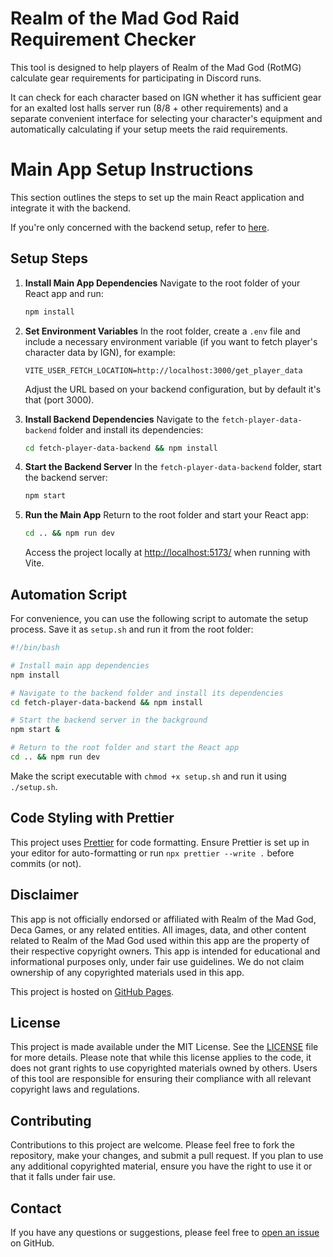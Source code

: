 # Realm of the Mad God Raid Requirement Checker

This tool is designed to help players of Realm of the Mad God (RotMG) calculate gear requirements for participating in Discord runs.

It can check for each character based on IGN whether it has sufficient gear for an exalted lost halls server run (8/8 + other requirements) and a separate convenient interface for selecting your character's equipment and automatically calculating if your setup meets the raid requirements.

# Main App Setup Instructions

This section outlines the steps to set up the main React application and integrate it with the backend.

If you're only concerned with the backend setup, refer to [here](https://github.com/Yytsi/requicheck/blob/main/documentation/user-data-server.md).

## Setup Steps

1. **Install Main App Dependencies**
   Navigate to the root folder of your React app and run:
   ```sh
   npm install
   ```

2. **Set Environment Variables**
   In the root folder, create a `.env` file and include a necessary environment variable (if you want to fetch player's character data by IGN), for example:
   ```plaintext
   VITE_USER_FETCH_LOCATION=http://localhost:3000/get_player_data
   ```
   Adjust the URL based on your backend configuration, but by default it's that (port 3000).

3. **Install Backend Dependencies**
   Navigate to the `fetch-player-data-backend` folder and install its dependencies:
   ```sh
   cd fetch-player-data-backend && npm install
   ```

4. **Start the Backend Server**
   In the `fetch-player-data-backend` folder, start the backend server:
   ```sh
   npm start
   ```

5. **Run the Main App**
   Return to the root folder and start your React app:
   ```sh
   cd .. && npm run dev
   ```

   Access the project locally at [http://localhost:5173/](http://localhost:5173/) when running with Vite.


## Automation Script

For convenience, you can use the following script to automate the setup process. Save it as `setup.sh` and run it from the root folder:

```sh
#!/bin/bash

# Install main app dependencies
npm install

# Navigate to the backend folder and install its dependencies
cd fetch-player-data-backend && npm install

# Start the backend server in the background
npm start &

# Return to the root folder and start the React app
cd .. && npm run dev
```

Make the script executable with `chmod +x setup.sh` and run it using `./setup.sh`.

## Code Styling with Prettier

This project uses [Prettier](https://prettier.io) for code formatting. Ensure Prettier is set up in your editor for auto-formatting or run `npx prettier --write .` before commits (or not).


## Disclaimer

This app is not officially endorsed or affiliated with Realm of the Mad God, Deca Games, or any related entities. All images, data, and other content related to Realm of the Mad God used within this app are the property of their respective copyright owners. This app is intended for educational and informational purposes only, under fair use guidelines. We do not claim ownership of any copyrighted materials used in this app.

This project is hosted on [GitHub Pages](https://pages.github.com/).

## License

This project is made available under the MIT License. See the [LICENSE](LICENSE) file for more details. Please note that while this license applies to the code, it does not grant rights to use copyrighted materials owned by others. Users of this tool are responsible for ensuring their compliance with all relevant copyright laws and regulations.

## Contributing

Contributions to this project are welcome. Please feel free to fork the repository, make your changes, and submit a pull request. If you plan to use any additional copyrighted material, ensure you have the right to use it or that it falls under fair use.

## Contact

If you have any questions or suggestions, please feel free to [open an issue](https://github.com/yourgithubusername/yourrepositoryname/issues) on GitHub.
